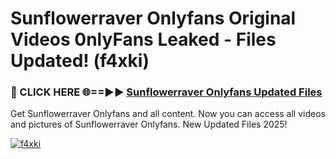 # Sunflowerraver Onlyfans Original Videos 0nlyFans Leaked - Files Updated! (f4xki)

<h3>🔴 CLICK HERE 🌐==►► <a href="https://tinyurl.com/ehrbuxhb" rel="nofollow">Sunflowerraver Onlyfans Updated Files</a></h3>

Get Sunflowerraver Onlyfans and all content. Now you can access all videos and pictures of Sunflowerraver Onlyfans. New Updated Files 2025!

[![f4xki](https://i.imgur.com/lVYEuWS.gif)](https://tinyurl.com/ehrbuxhb)
